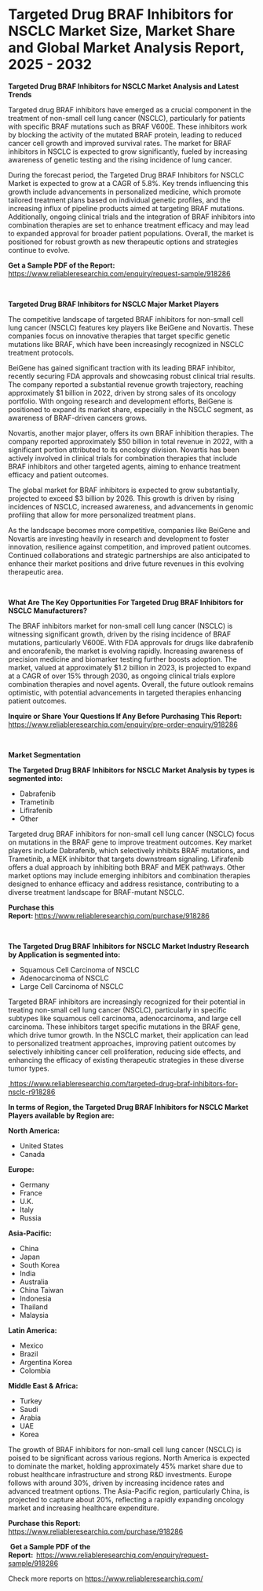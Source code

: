 <p><h1>Targeted Drug BRAF Inhibitors for NSCLC Market Size, Market Share and Global Market Analysis Report, 2025 - 2032</h1></p><p><strong>Targeted Drug BRAF Inhibitors for NSCLC Market Analysis and Latest Trends</strong></p>
<p><p>Targeted drug BRAF inhibitors have emerged as a crucial component in the treatment of non-small cell lung cancer (NSCLC), particularly for patients with specific BRAF mutations such as BRAF V600E. These inhibitors work by blocking the activity of the mutated BRAF protein, leading to reduced cancer cell growth and improved survival rates. The market for BRAF inhibitors in NSCLC is expected to grow significantly, fueled by increasing awareness of genetic testing and the rising incidence of lung cancer. </p><p>During the forecast period, the Targeted Drug BRAF Inhibitors for NSCLC Market is expected to grow at a CAGR of 5.8%. Key trends influencing this growth include advancements in personalized medicine, which promote tailored treatment plans based on individual genetic profiles, and the increasing influx of pipeline products aimed at targeting BRAF mutations. Additionally, ongoing clinical trials and the integration of BRAF inhibitors into combination therapies are set to enhance treatment efficacy and may lead to expanded approval for broader patient populations. Overall, the market is positioned for robust growth as new therapeutic options and strategies continue to evolve.</p></p>
<p><strong>Get a Sample PDF of the Report:&nbsp;</strong> <a href="https://www.reliableresearchiq.com/enquiry/request-sample/918286?utm_campaign=2477&utm_medium=2&utm_source=Github&utm_content=ia&utm_term=07032025&utm_id=targeted-drug-braf-inhibitors-for-nsclc">https://www.reliableresearchiq.com/enquiry/request-sample/918286</a></p>
<p>&nbsp;</p>
<p><strong>Targeted Drug BRAF Inhibitors for NSCLC Major Market Players</strong></p>
<p><p>The competitive landscape of targeted BRAF inhibitors for non-small cell lung cancer (NSCLC) features key players like BeiGene and Novartis. These companies focus on innovative therapies that target specific genetic mutations like BRAF, which have been increasingly recognized in NSCLC treatment protocols.</p><p>BeiGene has gained significant traction with its leading BRAF inhibitor, recently securing FDA approvals and showcasing robust clinical trial results. The company reported a substantial revenue growth trajectory, reaching approximately $1 billion in 2022, driven by strong sales of its oncology portfolio. With ongoing research and development efforts, BeiGene is positioned to expand its market share, especially in the NSCLC segment, as awareness of BRAF-driven cancers grows.</p><p>Novartis, another major player, offers its own BRAF inhibition therapies. The company reported approximately $50 billion in total revenue in 2022, with a significant portion attributed to its oncology division. Novartis has been actively involved in clinical trials for combination therapies that include BRAF inhibitors and other targeted agents, aiming to enhance treatment efficacy and patient outcomes.</p><p>The global market for BRAF inhibitors is expected to grow substantially, projected to exceed $3 billion by 2026. This growth is driven by rising incidences of NSCLC, increased awareness, and advancements in genomic profiling that allow for more personalized treatment plans. </p><p>As the landscape becomes more competitive, companies like BeiGene and Novartis are investing heavily in research and development to foster innovation, resilience against competition, and improved patient outcomes. Continued collaborations and strategic partnerships are also anticipated to enhance their market positions and drive future revenues in this evolving therapeutic area.</p></p>
<p>&nbsp;</p>
<p><strong>What Are The Key Opportunities For Targeted Drug BRAF Inhibitors for NSCLC Manufacturers?</strong></p>
<p><p>The BRAF inhibitors market for non-small cell lung cancer (NSCLC) is witnessing significant growth, driven by the rising incidence of BRAF mutations, particularly V600E. With FDA approvals for drugs like dabrafenib and encorafenib, the market is evolving rapidly. Increasing awareness of precision medicine and biomarker testing further boosts adoption. The market, valued at approximately $1.2 billion in 2023, is projected to expand at a CAGR of over 15% through 2030, as ongoing clinical trials explore combination therapies and novel agents. Overall, the future outlook remains optimistic, with potential advancements in targeted therapies enhancing patient outcomes.</p></p>
<p><strong>Inquire or Share Your Questions If Any Before Purchasing This Report:</strong> <a href="https://www.reliableresearchiq.com/enquiry/pre-order-enquiry/918286?utm_campaign=2477&utm_medium=2&utm_source=Github&utm_content=ia&utm_term=07032025&utm_id=targeted-drug-braf-inhibitors-for-nsclc">https://www.reliableresearchiq.com/enquiry/pre-order-enquiry/918286</a></p>
<p>&nbsp;</p>
<p><strong>Market Segmentation</strong></p>
<p><strong>The Targeted Drug BRAF Inhibitors for NSCLC Market Analysis by types is segmented into:</strong></p>
<p><ul><li>Dabrafenib</li><li>Trametinib</li><li>Lifirafenib</li><li>Other</li></ul></p>
<p><p>Targeted drug BRAF inhibitors for non-small cell lung cancer (NSCLC) focus on mutations in the BRAF gene to improve treatment outcomes. Key market players include Dabrafenib, which selectively inhibits BRAF mutations, and Trametinib, a MEK inhibitor that targets downstream signaling. Lifirafenib offers a dual approach by inhibiting both BRAF and MEK pathways. Other market options may include emerging inhibitors and combination therapies designed to enhance efficacy and address resistance, contributing to a diverse treatment landscape for BRAF-mutant NSCLC.</p></p>
<p><strong>Purchase this Report:&nbsp;</strong><a href="https://www.reliableresearchiq.com/purchase/918286?utm_campaign=2477&utm_medium=2&utm_source=Github&utm_content=ia&utm_term=07032025&utm_id=targeted-drug-braf-inhibitors-for-nsclc">https://www.reliableresearchiq.com/purchase/918286</a></p>
<p>&nbsp;</p>
<p><strong>The Targeted Drug BRAF Inhibitors for NSCLC Market Industry Research by Application is segmented into:</strong></p>
<p><ul><li>Squamous Cell Carcinoma of NSCLC</li><li>Adenocarcinoma of NSCLC</li><li>Large Cell Carcinoma of NSCLC</li></ul></p>
<p><p>Targeted BRAF inhibitors are increasingly recognized for their potential in treating non-small cell lung cancer (NSCLC), particularly in specific subtypes like squamous cell carcinoma, adenocarcinoma, and large cell carcinoma. These inhibitors target specific mutations in the BRAF gene, which drive tumor growth. In the NSCLC market, their application can lead to personalized treatment approaches, improving patient outcomes by selectively inhibiting cancer cell proliferation, reducing side effects, and enhancing the efficacy of existing therapeutic strategies in these diverse tumor types.</p></p>
<p><a href="https://www.reliableresearchiq.com/targeted-drug-braf-inhibitors-for-nsclc-r918286?utm_campaign=2477&utm_medium=2&utm_source=Github&utm_content=ia&utm_term=07032025&utm_id=targeted-drug-braf-inhibitors-for-nsclc">&nbsp;https://www.reliableresearchiq.com/targeted-drug-braf-inhibitors-for-nsclc-r918286</a></p>
<p><strong>In terms of Region, the Targeted Drug BRAF Inhibitors for NSCLC Market Players available by Region are:</strong></p>
<p>
    <p> <strong> North America: </strong>
        <ul>
            <li>United States</li>
            <li>Canada</li>
        </ul>
        </p> 
    <p> <strong> Europe: </strong>
        <ul>
            <li>Germany</li>
            <li>France</li>
            <li>U.K.</li>
            <li>Italy</li>
            <li>Russia</li>
        </ul>
        </p> 
    <p> <strong> Asia-Pacific: </strong>
        <ul>
            <li>China</li>
            <li>Japan</li>
            <li>South Korea</li>
            <li>India</li>
            <li>Australia</li>
            <li>China Taiwan</li>
            <li>Indonesia</li>
            <li>Thailand</li>
            <li>Malaysia</li>
        </ul>
        </p> 
    <p> <strong> Latin America: </strong>
        <ul>
            <li>Mexico</li>
            <li>Brazil</li>
            <li>Argentina Korea</li>
            <li>Colombia</li>
        </ul>
        </p> 
    <p> <strong> Middle East & Africa: </strong>
        <ul>
            <li>Turkey</li>
            <li>Saudi</li>
            <li>Arabia</li>
            <li>UAE</li>
            <li>Korea</li>
        </ul>
    </p>
    </p>
<p><p>The growth of BRAF inhibitors for non-small cell lung cancer (NSCLC) is poised to be significant across various regions. North America is expected to dominate the market, holding approximately 45% market share due to robust healthcare infrastructure and strong R&D investments. Europe follows with around 30%, driven by increasing incidence rates and advanced treatment options. The Asia-Pacific region, particularly China, is projected to capture about 20%, reflecting a rapidly expanding oncology market and increasing healthcare expenditure.</p></p>
<p><strong>Purchase this Report: </strong><a href="https://www.reliableresearchiq.com/purchase/918286?utm_campaign=2477&utm_medium=2&utm_source=Github&utm_content=ia&utm_term=07032025&utm_id=targeted-drug-braf-inhibitors-for-nsclc">https://www.reliableresearchiq.com/purchase/918286</a></p>
<p>&nbsp;<strong>Get a Sample PDF of the Report:&nbsp;&nbsp;</strong><a href="https://www.reliableresearchiq.com/enquiry/request-sample/918286?utm_campaign=2477&utm_medium=2&utm_source=Github&utm_content=ia&utm_term=07032025&utm_id=targeted-drug-braf-inhibitors-for-nsclc">https://www.reliableresearchiq.com/enquiry/request-sample/918286</a></p>
<p><strong></strong></p>
<p>Check more reports on <a href="https://www.reliableresearchiq.com/?utm_campaign=2477&utm_medium=2&utm_source=Github&utm_content=ia&utm_term=07032025&utm_id=targeted-drug-braf-inhibitors-for-nsclc">https://www.reliableresearchiq.com/</a></p>
